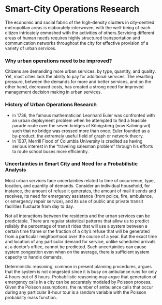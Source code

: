 # Smart-City Operations Research

The economic and social fabric of the high-density clusters in city-centred metropolitan areas is elaborately interwoven, with the well-being of each citizen intricately enmeshed with the activities of others.Servicing different areas of human needs requires highly structured transportation and communication networks throughout the city for effective provision of a variety of urban services.

### Why urban operations need to be improved? 
Citizens are demanding more urban services, by type, quantity, and quality. Yet, most cities lack the ability to pay for additional services. The resulting pressure, between the demands for more and better services, and on the other hand, decreased costs, has created a strong need for improved management decision making in urban services.  

 

### History of Urban Operations Research 
<ul>
  <li>In 1736, the famous mathematician Leonhard Euler was confronted with an urban deployment problem when he attempted to find a feasible parade route over the seven bridges of Königsberg (now Kaliningrad) such that no bridge was crossed more than once. Euler founded as a by-product, the extremely useful field of graph or network theory. 
</li>
  <li>
    In 1937, Merrill Flood of Columbia University is credited as having serious interest in the “traveling salesman problem” through his efforts to route school buses more efficiently. 
  </li>
</ul>


### Uncertainties in Smart City and Need for a Probabilistic Analysis  

Most urban services face uncertainties related to time of occurrence, type, location, and quantity of demands. Consider an individual household, for instance, the amount of refuse it generates, the amount of mail it sends and receives, its need for emergency assistance (from police, fire, ambulance, or emergency repair service), and its use of public and private transit facilities fluctuate from day to day.  

Not all interactions between the residents and the urban services can be predictable. There are regular statistical patterns that allow us to predict reliably the percentage of transit rides that will use a system between a certain time frame or the fraction of a city’s refuse that will be generated from a particular neighborhood over the course of a year. But the exact time and location of any particular demand for service, unlike scheduled arrivals at a doctor’s office, cannot be predicted. Such uncertainties can cause system congestion even when on the average, there is sufficient system capacity to handle demands. 

Deterministic reasoning, common in present planning procedures, argues that the system is not congested since it is busy on ambulance runs for only 4 hours out of 8 hours. Probabilistic reasoning may argue that generation of emergency calls in a city can be accurately modeled by Poisson process. Given the Poisson assumptions, the number of ambulance calls that occur during any particular 8-hour tour is a random variable with the Poisson probability mass function.  


 
